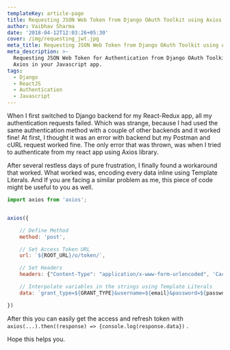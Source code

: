 ```yaml
---
templateKey: article-page
title: Requesting JSON Web Token from Django OAuth Toolkit using Axios
author: Vaibhav Sharma
date: '2018-04-12T12:03:26+05:30'
cover: /img/requesting_jwt.jpg
meta_title: Requesting JSON Web Token from Django OAuth Toolkit using Axios
meta_description: >-
  Requesting JSON Web Token for Authentication from Django OAuth Toolkit using
  Axios in your Javascript app.
tags:
  - Django
  - ReactJS
  - Authentication
  - Javascript
---
```

When I first switched to Django backend for my React-Redux app, all my authentication requests failed. Which was strange, because I had used the same authentication method with a couple of other backends and it worked fine! At first, I thought it was an error with backend but my Postman and cURL request worked fine. The only error that was thrown, was when I tried to authenticate from my react app using Axios library.

After several restless days of pure frustration, I finally found a workaround that worked. What worked was, encoding every data inline using Template Literals. And If you are facing a similar problem as me, this piece of code might be useful to you as well.

```javascript
import axios from 'axios';


axios({

    // Define Method
    method: 'post',

    // Set Access Token URL
    url: `${ROOT_URL}/o/token/`,

    // Set Headers
    headers: {"Content-Type": "application/x-www-form-urlencoded", 'Cache-Control': "no-cache"},

    // Interpolate variables in the strings using Template Literals
    data: `grant_type=${GRANT_TYPE}&username=${email}&password=${password}&client_id=${CLIENT_ID}&client_secret=${CLIENT_SECRET}`

})
```

After this you can easily get the access and refresh token with `axios(...).then((response) => {console.log(response.data})` .

Hope this helps you.
